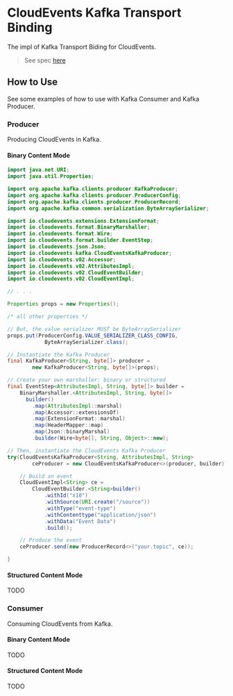 # CloudEvents Kafka Transport Binding

The impl of Kafka Transport Biding for CloudEvents.

> See spec [here](https://github.com/cloudevents/spec/blob/master/kafka-transport-binding.md)

## How to Use

See some examples of how to use with Kafka Consumer and Kafka Producer.

### Producer

Producing CloudEvents in Kafka.

#### Binary Content Mode

```java
import java.net.URI;
import java.util.Properties;

import org.apache.kafka.clients.producer.KafkaProducer;
import org.apache.kafka.clients.producer.ProducerConfig;
import org.apache.kafka.clients.producer.ProducerRecord;
import org.apache.kafka.common.serialization.ByteArraySerializer;

import io.cloudevents.extensions.ExtensionFormat;
import io.cloudevents.format.BinaryMarshaller;
import io.cloudevents.format.Wire;
import io.cloudevents.format.builder.EventStep;
import io.cloudevents.json.Json;
import io.cloudevents.kafka.CloudEventsKafkaProducer;
import io.cloudevents.v02.Accessor;
import io.cloudevents.v02.AttributesImpl;
import io.cloudevents.v02.CloudEventBuilder;
import io.cloudevents.v02.CloudEventImpl;

// . . .

Properties props = new Properties();

/* all other properties */

// But, the value serializer MUST be ByteArraySerializer
props.put(ProducerConfig.VALUE_SERIALIZER_CLASS_CONFIG,
			ByteArraySerializer.class);

// Instantiate the Kafka Producer
final KafkaProducer<String, byte[]> producer =
		new KafkaProducer<String, byte[]>(props);

// Create your own marshaller: binary or structured
final EventStep<AttributesImpl, String, byte[]> builder =
	BinaryMarshaller.<AttributesImpl, String, byte[]>
	  builder()
		.map(AttributesImpl::marshal)
		.map(Accessor::extensionsOf)
		.map(ExtensionFormat::marshal)
		.map(HeaderMapper::map)
		.map(Json::binaryMarshal)
		.builder(Wire<byte[], String, Object>::new);

// Then, instantiate the CloudEvents Kafka Producer
try(CloudEventsKafkaProducer<String, AttributesImpl, String>
		ceProducer = new CloudEventsKafkaProducer<>(producer, builder)){

	// Build an event
	CloudEventImpl<String> ce =
		CloudEventBuilder.<String>builder()
			.withId("x10")
			.withSource(URI.create("/source"))
			.withType("event-type")
			.withContenttype("application/json")
			.withData("Event Data")
			.build();

	// Produce the event
	ceProducer.send(new ProducerRecord<>("your.topic", ce));

}
```

#### Structured Content Mode

TODO

### Consumer

Consuming CloudEvents from Kafka.

#### Binary Content Mode

TODO

#### Structured Content Mode

TODO
